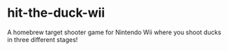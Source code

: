 # hit-the-duck-wii
A homebrew target shooter game for Nintendo Wii where you shoot ducks in three different stages!
